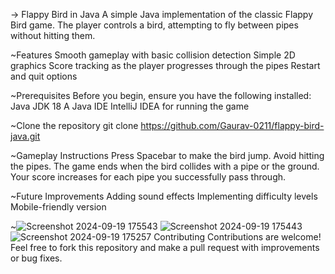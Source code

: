 -> Flappy Bird in Java
A simple Java implementation of the classic Flappy Bird game. The player controls a bird, attempting to fly between pipes without hitting them.

~Features
Smooth gameplay with basic collision detection
Simple 2D graphics
Score tracking as the player progresses through the pipes
Restart and quit options

~Prerequisites
Before you begin, ensure you have the following installed:
Java JDK 18 
A Java IDE IntelliJ IDEA for running the game

~Clone the repository
git clone https://github.com/Gaurav-0211/flappy-bird-java.git

~Gameplay Instructions
Press Spacebar to make the bird jump.
Avoid hitting the pipes.
The game ends when the bird collides with a pipe or the ground.
Your score increases for each pipe you successfully pass through.

~Future Improvements
Adding sound effects
Implementing difficulty levels
Mobile-friendly version

~![Screenshot 2024-09-19 175543](https://github.com/user-attachments/assets/9abed889-f3e9-4ddc-a904-a0d0ba890ca3)
![Screenshot 2024-09-19 175443](https://github.com/user-attachments/assets/2e194253-ba8c-43b3-a16f-68cb5beb0498)
![Screenshot 2024-09-19 175257](https://github.com/user-attachments/assets/96bba2db-84f2-4375-87de-58707a8f6202)
Contributing
Contributions are welcome! Feel free to fork this repository and make a pull request with improvements or bug fixes.



